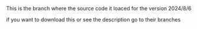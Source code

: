 This is the branch where the source code it loaced for the version 2024/8/6

if you want to download this or see the description go to their branches
